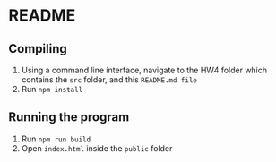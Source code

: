# README

## Compiling

1. Using a command line interface, navigate to the HW4 folder which contains the `src` folder, and this `README.md file`
2. Run `npm install`

## Running the program

1. Run `npm run build`
2. Open `index.html` inside the `public` folder
